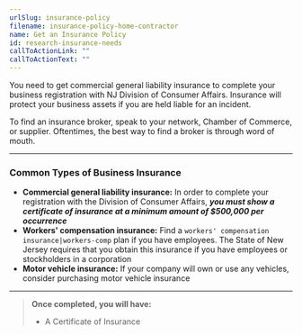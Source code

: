 ```yaml
---
urlSlug: insurance-policy
filename: insurance-policy-home-contractor
name: Get an Insurance Policy
id: research-insurance-needs
callToActionLink: ""
callToActionText: ""
---
```


You need to get commercial general liability insurance to complete your business registration with NJ Division of Consumer Affairs. Insurance will protect your business assets if you are held liable for an incident.

To find an insurance broker, speak to your network, Chamber of Commerce, or supplier. Oftentimes, the best way to find a broker is through word of mouth.

---

### Common Types of Business Insurance

- **Commercial general liability insurance:** In order to complete your registration with the Division of Consumer Affairs, **_you must show a certificate of insurance at a minimum amount of $500,000 per occurrence_**
- **Workers' compensation insurance:** Find a `workers' compensation insurance|workers-comp` plan if you have employees. The State of New Jersey requires that you obtain this insurance if you have employees or stockholders in a corporation
- **Motor vehicle insurance:** If your company will own or use any vehicles, consider purchasing motor vehicle insurance

---

> **Once completed, you will have:**
>
> - A Certificate of Insurance
